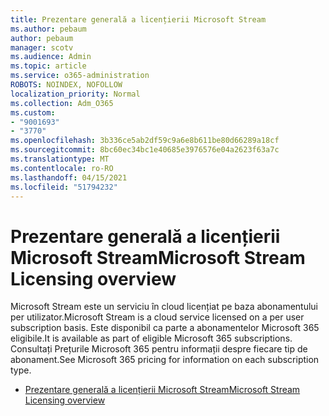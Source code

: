 ```yaml
---
title: Prezentare generală a licențierii Microsoft Stream
ms.author: pebaum
author: pebaum
manager: scotv
ms.audience: Admin
ms.topic: article
ms.service: o365-administration
ROBOTS: NOINDEX, NOFOLLOW
localization_priority: Normal
ms.collection: Adm_O365
ms.custom:
- "9001693"
- "3770"
ms.openlocfilehash: 3b336ce5ab2df59c9a6e8b611be80d66289a18cf
ms.sourcegitcommit: 8bc60ec34bc1e40685e3976576e04a2623f63a7c
ms.translationtype: MT
ms.contentlocale: ro-RO
ms.lasthandoff: 04/15/2021
ms.locfileid: "51794232"
---
```

# <a name="microsoft-stream-licensing-overview"></a><span data-ttu-id="74fb1-102">Prezentare generală a licențierii Microsoft Stream</span><span class="sxs-lookup"><span data-stu-id="74fb1-102">Microsoft Stream Licensing overview</span></span>

<span data-ttu-id="74fb1-103">Microsoft Stream este un serviciu în cloud licențiat pe baza abonamentului per utilizator.</span><span class="sxs-lookup"><span data-stu-id="74fb1-103">Microsoft Stream is a cloud service licensed on a per user subscription basis.</span></span> <span data-ttu-id="74fb1-104">Este disponibil ca parte a abonamentelor Microsoft 365 eligibile.</span><span class="sxs-lookup"><span data-stu-id="74fb1-104">It is available as part of eligible Microsoft 365 subscriptions.</span></span> <span data-ttu-id="74fb1-105">Consultați Prețurile Microsoft 365 pentru informații despre fiecare tip de abonament.</span><span class="sxs-lookup"><span data-stu-id="74fb1-105">See Microsoft 365 pricing for information on each subscription type.</span></span>

- [<span data-ttu-id="74fb1-106">Prezentare generală a licențierii Microsoft Stream</span><span class="sxs-lookup"><span data-stu-id="74fb1-106">Microsoft Stream Licensing overview</span></span>](https://docs.microsoft.com/stream/license-overview)
